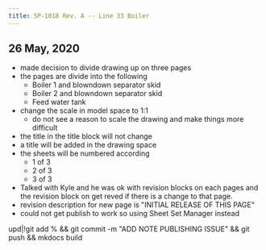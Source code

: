 ```yaml
---
title: SP-1018 Rev. A -- Line 33 Boiler
---
```


## 26 May, 2020

- made decision to divide drawing up on three pages
- the pages are divide into the following
    - Boiler 1 and blowndown separator skid
    - Boiler 2 and blowndown separator skid
    - Feed water tank
- change the scale in model space to 1:1
    - do not see a reason to scale the drawing and make things more difficult
- the title in the title block will not change
- a title will be added in the drawing space
- the sheets will be numbered according
    - 1 of 3
    - 2 of 3
    - 3 of 3
- Talked with Kyle and he was ok with revision blocks on each pages and the
  revision block on get reved if there is a change to that page.
- revision description for new page is "INITIAL RELEASE OF THIS PAGE"
- could not get publish to work so using Sheet Set Manager instead


upd|!git add % && git commit -m "ADD NOTE PUBLISHING ISSUE" && git push && mkdocs build
